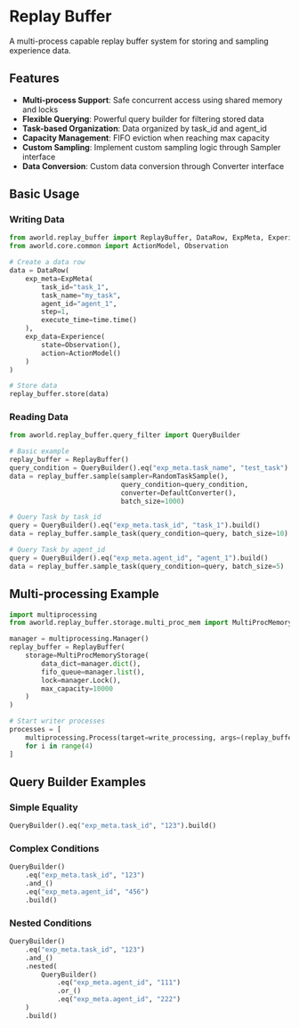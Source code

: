 # Replay Buffer

A multi-process capable replay buffer system for storing and sampling experience data.

## Features

- **Multi-process Support**: Safe concurrent access using shared memory and locks
- **Flexible Querying**: Powerful query builder for filtering stored data
- **Task-based Organization**: Data organized by task_id and agent_id
- **Capacity Management**: FIFO eviction when reaching max capacity
- **Custom Sampling**: Implement custom sampling logic through Sampler interface
- **Data Conversion**: Custom data conversion through Converter interface

## Basic Usage

### Writing Data

```python
from aworld.replay_buffer import ReplayBuffer, DataRow, ExpMeta, Experience
from aworld.core.common import ActionModel, Observation

# Create a data row
data = DataRow(
    exp_meta=ExpMeta(
        task_id="task_1",
        task_name="my_task",
        agent_id="agent_1",
        step=1,
        execute_time=time.time()
    ),
    exp_data=Experience(
        state=Observation(),
        action=ActionModel()
    )
)

# Store data
replay_buffer.store(data)
```

### Reading Data

```python
from aworld.replay_buffer.query_filter import QueryBuilder

# Basic example
replay_buffer = ReplayBuffer()
query_condition = QueryBuilder().eq("exp_meta.task_name", "test_task").build()
data = replay_buffer.sample(sampler=RandomTaskSample(),
                            query_condition=query_condition,
                            converter=DefaultConverter(),
                            batch_size=1000)

# Query Task by task_id
query = QueryBuilder().eq("exp_meta.task_id", "task_1").build()
data = replay_buffer.sample_task(query_condition=query, batch_size=10)

# Query Task by agent_id 
query = QueryBuilder().eq("exp_meta.agent_id", "agent_1").build()
data = replay_buffer.sample_task(query_condition=query, batch_size=5)
```
## Multi-processing Example

```python
import multiprocessing
from aworld.replay_buffer.storage.multi_proc_mem import MultiProcMemoryStorage

manager = multiprocessing.Manager()
replay_buffer = ReplayBuffer(
    storage=MultiProcMemoryStorage(
        data_dict=manager.dict(),
        fifo_queue=manager.list(),
        lock=manager.Lock(),
        max_capacity=10000
    )
)

# Start writer processes
processes = [
    multiprocessing.Process(target=write_processing, args=(replay_buffer, f"task_{i}"))
    for i in range(4)
]
```
## Query Builder Examples

### Simple Equality
```python
QueryBuilder().eq("exp_meta.task_id", "123").build()
```

### Complex Conditions
```python
QueryBuilder()
    .eq("exp_meta.task_id", "123")
    .and_()
    .eq("exp_meta.agent_id", "456")
    .build()
```
### Nested Conditions
```python
QueryBuilder()
    .eq("exp_meta.task_id", "123")
    .and_()
    .nested(
        QueryBuilder()
            .eq("exp_meta.agent_id", "111")
            .or_()
            .eq("exp_meta.agent_id", "222")
    )
    .build()
```
